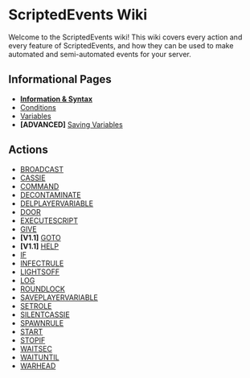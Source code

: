 # ScriptedEvents Wiki
Welcome to the ScriptedEvents wiki! This wiki covers every action and every feature of ScriptedEvents, and how they can be used to make automated and semi-automated events for your server.

## Informational Pages
* **[Information & Syntax](https://github.com/Thundermaker300/ScriptedEvents/wiki/Information-&-Syntax)**
* [Conditions](https://github.com/Thundermaker300/ScriptedEvents/wiki/Conditions)
* [Variables](https://github.com/Thundermaker300/ScriptedEvents/wiki/Variables)
* __[ADVANCED]__ [Saving Variables](https://github.com/Thundermaker300/ScriptedEvents/wiki/Saving-Variables)

## Actions
* [BROADCAST](https://github.com/Thundermaker300/ScriptedEvents/wiki/BROADCAST)
* [CASSIE](https://github.com/Thundermaker300/ScriptedEvents/wiki/CASSIE)
* [COMMAND](https://github.com/Thundermaker300/ScriptedEvents/wiki/COMMAND)
* [DECONTAMINATE](https://github.com/Thundermaker300/ScriptedEvents/wiki/DECONTAMINATE)
* [DELPLAYERVARIABLE](https://github.com/Thundermaker300/ScriptedEvents/wiki/DELPLAYERVARIABLE)
* [DOOR](https://github.com/Thundermaker300/ScriptedEvents/wiki/DOOR)
* [EXECUTESCRIPT](https://github.com/Thundermaker300/ScriptedEvents/wiki/EXECUTESCRIPT)
* [GIVE](https://github.com/Thundermaker300/ScriptedEvents/wiki/GIVE)
* **[V1.1]** [GOTO](https://github.com/Thundermaker300/ScriptedEvents/wiki/GOTO)
* **[V1.1]** [HELP](https://github.com/Thundermaker300/ScriptedEvents/wiki/HELP)
* [IF](https://github.com/Thundermaker300/ScriptedEvents/wiki/IF)
* [INFECTRULE](https://github.com/Thundermaker300/ScriptedEvents/wiki/INFECTRULE)
* [LIGHTSOFF](https://github.com/Thundermaker300/ScriptedEvents/wiki/LIGHTSOFF)
* [LOG](https://github.com/Thundermaker300/ScriptedEvents/wiki/LOG)
* [ROUNDLOCK](https://github.com/Thundermaker300/ScriptedEvents/wiki/ROUNDLOCK)
* [SAVEPLAYERVARIABLE](https://github.com/Thundermaker300/ScriptedEvents/wiki/SAVEPLAYERVARIABLE)
* [SETROLE](https://github.com/Thundermaker300/ScriptedEvents/wiki/SETROLE)
* [SILENTCASSIE](https://github.com/Thundermaker300/ScriptedEvents/wiki/SILENTCASSIE)
* [SPAWNRULE](https://github.com/Thundermaker300/ScriptedEvents/wiki/SPAWNRULE)
* [START](https://github.com/Thundermaker300/ScriptedEvents/wiki/START)
* [STOPIF](https://github.com/Thundermaker300/ScriptedEvents/wiki/STOPIF)
* [WAITSEC](https://github.com/Thundermaker300/ScriptedEvents/wiki/WAITSEC)
* [WAITUNTIL](https://github.com/Thundermaker300/ScriptedEvents/wiki/WAITUNTIL)
* [WARHEAD](https://github.com/Thundermaker300/ScriptedEvents/wiki/WARHEAD)